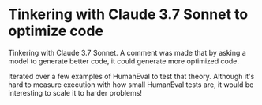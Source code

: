 # Tinkering with Claude 3.7 Sonnet to optimize code
Tinkering with Claude 3.7 Sonnet. A comment was made that by asking a model to generate better code, it could generate more optimized code.

Iterated over a few examples of HumanEval to test that theory.
Although it's hard to measure execution with how small HumanEval tests are, it would be interesting to scale it to harder problems!